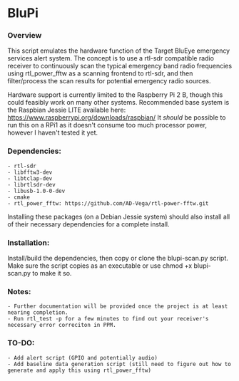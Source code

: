 # BluPi #

### Overview ###

This script emulates the hardware function of the Target BluEye emergency services alert system. The concept is to use a rtl-sdr compatible radio receiver to continuously scan the typical emergency band radio frequencies using rtl_power_fftw as a scanning frontend to rtl-sdr, and then filter/process the scan results for potential emergency radio sources.

Hardware support is currently limited to the Raspberry Pi 2 B, though this could feasibly work on many other systems. Recommended base system is the Raspbian Jessie LITE available here: https://www.raspberrypi.org/downloads/raspbian/ It *should* be possible to run this on a RPi1 as it doesn't consume too much processor power, however I haven't tested it yet.

### Dependencies: ###
	- rtl-sdr
	- libfftw3-dev
	- libtclap-dev
	- librtlsdr-dev
	- libusb-1.0-0-dev
	- cmake
	- rtl_power_fftw: https://github.com/AD-Vega/rtl-power-fftw.git
Installing these packages (on a Debian Jessie system) should also install all of their necessary dependencies for a complete install.

### Installation: ###
Install/build the dependencies, then copy or clone the blupi-scan.py script. Make sure the script copies as an executable or use chmod +x blupi-scan.py to make it so.

### Notes: ###
	- Further documentation will be provided once the project is at least nearing completion.
	- Run rtl_test -p for a few minutes to find out your receiver's necessary error correciton in PPM.

### TO-DO: ###
	- Add alert script (GPIO and potentially audio)
	- Add baseline data generation script (still need to figure out how to generate and apply this using rtl_power_fftw)
